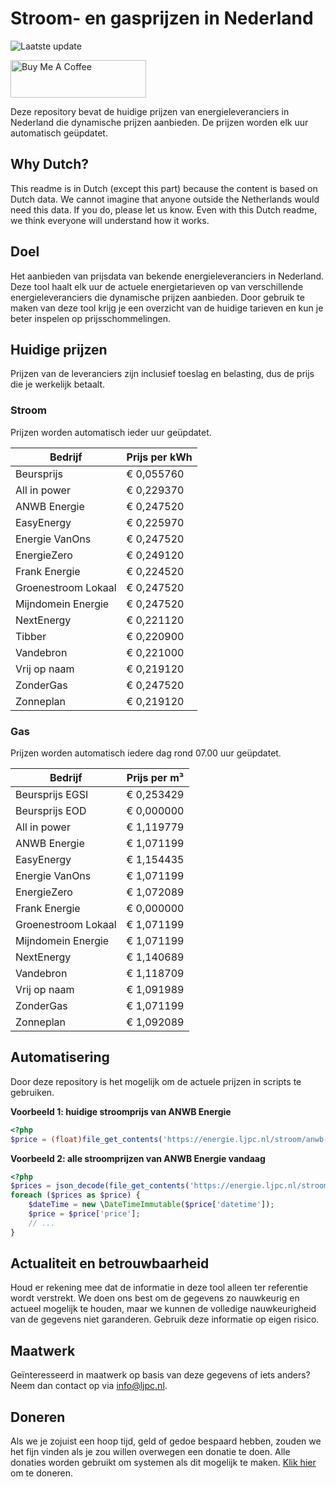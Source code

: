 # Stroom- en gasprijzen in Nederland

![Laatste update](https://img.shields.io/badge/laatste%20update-2024--02--14%2002%3A00%20CET-brightgreen)

<a href="https://www.buymeacoffee.com/Lars-" target="_blank"><img src="https://cdn.buymeacoffee.com/buttons/v2/default-orange.png" alt="Buy Me A Coffee" height="60" style="height: 60px !important;width: 217px !important;" ></a>

Deze repository bevat de huidige prijzen van energieleveranciers in Nederland die dynamische prijzen aanbieden. De prijzen worden elk uur automatisch geüpdatet.

## Why Dutch?

This readme is in Dutch (except this part) because the content is based on Dutch data. We cannot imagine that anyone outside the Netherlands would need this data. If you do, please let us know. Even with this Dutch readme, we think
everyone will understand how it works.

## Doel

Het aanbieden van prijsdata van bekende energieleveranciers in Nederland. Deze tool haalt elk uur de actuele energietarieven op van verschillende energieleveranciers die dynamische prijzen aanbieden. Door gebruik te maken van deze tool
krijg je een overzicht van de huidige tarieven en kun je beter inspelen op prijsschommelingen.

## Huidige prijzen

Prijzen van de leveranciers zijn inclusief toeslag en belasting, dus de prijs die je werkelijk betaalt.

### Stroom

Prijzen worden automatisch ieder uur geüpdatet.

 Bedrijf | Prijs per kWh 
---------|---------------
Beursprijs | € 0,055760
All in power | € 0,229370
ANWB Energie | € 0,247520
EasyEnergy | € 0,225970
Energie VanOns | € 0,247520
EnergieZero | € 0,249120
Frank Energie | € 0,224520
Groenestroom Lokaal | € 0,247520
Mijndomein Energie | € 0,247520
NextEnergy | € 0,221120
Tibber | € 0,220900
Vandebron | € 0,221000
Vrij op naam | € 0,219120
ZonderGas | € 0,247520
Zonneplan | € 0,219120


### Gas

Prijzen worden automatisch iedere dag rond 07.00 uur geüpdatet.

 Bedrijf | Prijs per m³ 
---------|--------------
Beursprijs EGSI | € 0,253429
Beursprijs EOD | € 0,000000
All in power | € 1,119779
ANWB Energie | € 1,071199
EasyEnergy | € 1,154435
Energie VanOns | € 1,071199
EnergieZero | € 1,072089
Frank Energie | € 0,000000
Groenestroom Lokaal | € 1,071199
Mijndomein Energie | € 1,071199
NextEnergy | € 1,140689
Vandebron | € 1,118709
Vrij op naam | € 1,091989
ZonderGas | € 1,071199
Zonneplan | € 1,092089


## Automatisering

Door deze repository is het mogelijk om de actuele prijzen in scripts te gebruiken.

**Voorbeeld 1: huidige stroomprijs van ANWB Energie**

```php
<?php
$price = (float)file_get_contents('https://energie.ljpc.nl/stroom/anwb-energie-nu.txt');

```

**Voorbeeld 2: alle stroomprijzen van ANWB Energie vandaag**

```php
<?php
$prices = json_decode(file_get_contents('https://energie.ljpc.nl/stroom/all-in-power-vandaag.json'),true);
foreach ($prices as $price) {
    $dateTime = new \DateTimeImmutable($price['datetime']);
    $price = $price['price'];
    // ...
}
```

## Actualiteit en betrouwbaarheid

Houd er rekening mee dat de informatie in deze tool alleen ter referentie wordt verstrekt. We doen ons best om de gegevens zo nauwkeurig en actueel mogelijk te houden, maar we kunnen de volledige nauwkeurigheid van de gegevens niet
garanderen. Gebruik deze informatie op eigen risico.

## Maatwerk

Geïnteresseerd in maatwerk op basis van deze gegevens of iets anders? Neem dan contact op
via [info@ljpc.nl](mailto:info@ljpc.nl?subject=Energie%20prijzen).

## Doneren

Als we je zojuist een hoop tijd, geld of gedoe bespaard hebben, zouden we het fijn vinden als je zou willen overwegen een
donatie te doen. Alle donaties worden gebruikt om systemen als dit mogelijk te
maken. [Klik hier](https://www.buymeacoffee.com/Lars-) om te doneren.
